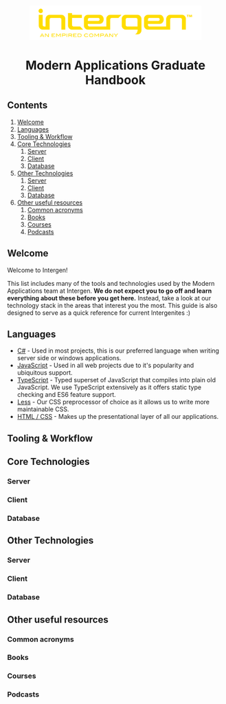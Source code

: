 <p align="center"><img src="assets/logo.png" alt="Intergen Logo" width="400"></p>
<h1 align="center">Modern Applications Graduate Handbook</h1>

## Contents
1. [Welcome](#welcome)
1. [Languages](#languages)
1. [Tooling & Workflow](#)
1. [Core Technologies](#)
    1. [Server](#)
    1. [Client](#)
    1. [Database](#)
1. [Other Technologies](#)
    1. [Server](#)
    1. [Client](#)
    1. [Database](#)
1. [Other useful resources](#)
    1. [Common acronyms](#)
    1. [Books](#)
    1. [Courses](#)
    1. [Podcasts](#)

## Welcome
Welcome to Intergen!

This list includes many of the tools and technologies used by the Modern Applications team at Intergen. **We do not expect you to go off and learn everything about these before you get here.** Instead, take a look at our technology stack in the areas that interest you the most. This guide is also designed to serve as a quick reference for current Intergenites :)

## Languages

* [C#](https://msdn.microsoft.com/en-us/library/67ef8sbd.aspx) - Used in most projects, this is our preferred language when writing server side or windows applications.
* [JavaScript](http://www.w3schools.com/js/) - Used in all web projects due to it's popularity and ubiquitous support.
* [TypeScript](https://www.typescriptlang.org/) - Typed superset of JavaScript that compiles into plain old JavaScript. We use TypeScript extensively as it offers static type checking and ES6 feature support.
* [Less](http://lesscss.org/) - Our CSS preprocessor of choice as it allows us to write more maintainable CSS.
* [HTML / CSS](http://www.w3schools.com/html/html_css.asp) - Makes up the presentational layer of all our applications.

## Tooling & Workflow

## Core Technologies

### Server

### Client

### Database

## Other Technologies

### Server

### Client

### Database

## Other useful resources

### Common acronyms

### Books

### Courses

### Podcasts